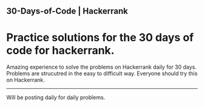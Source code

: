 ## 30-Days-of-Code | Hackerrank
# Practice solutions for the 30 days of code for hackerrank.

Amazing experience to solve the problems on Hackerrank daily for 30 days. Problems are strucutred in the easy to difficult way.
Everyone should try this on Hackerrank. 

________________________
Will be posting daily for daily problems.
